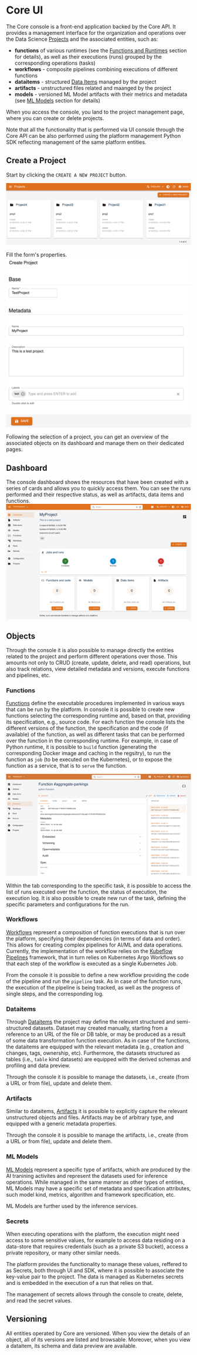 # Core UI

The Core console is a front-end application backed by the  Core API. It provides a management interface 
for the organization and operations over the Data Science [Projects](../tasks/projects.md) and the associated entities, such as:

- **functions** of various runtimes (see the [Functions and Runtimes](../tasks/functions.md) section for details), as well as their executions (runs) grouped by the corresponding operations (tasks)
- **workflows** - composite pipelines combining executions of different functions
- **dataitems** - structured [Data Items](../tasks/data.md) managed by the project
- **artifacts** - unstructured files related and maanged by the project
- **models** - versioned ML Model artifacts with their metrics and metadata (see [ML Models](../tasks/models.md) section for details)

When you access the console, you land to the project management page, where you can create or delete projects.

Note that all the functionality that is performed via UI console through the Core API can be also performed
using the platform management Python SDK reflecting management of the same platform entities.

## Create a Project

Start by clicking the `CREATE A NEW PROJECT` button.

![Project list](../images/console/project-list.png)

Fill the form's properties.
![Coder buttons](../images/console/project-form.png)

Following the selection of a project, you can get an overview of the associated objects on its dashboard and manage them on their dedicated pages.

## Dashboard

The console dashboard shows the resources that have been created with a series of cards and allows you to quickly access them. You can see the runs performed and their respective status, as well as artifacts, data items and functions.
![Coder buttons](../images/console/dashboard-prj.png)

## Objects

Through the console it is also possible to manage directly the entities related to the project and perform different operations over those. This amounts
not only to CRUD (create, update, delete, and read) operations, but also track relations, view detailed metadata and versions, execute functions and pipelines, etc. 

### Functions

[Functions](../tasks/functions.md) define the executable procedures implemented in various ways that can be run by the platform. In console it is possible to
create new functions selecting the corresponding runtime and, based on that, providing its specification, e.g., source code. For each function the console lists the different versions of the function, the specification and the code (if available) of the function, as well as different tasks that can be performed over the function in the corresponding runtime. For example, in case of Python runtime, it is possible to ``build`` function (generating the corresponding Docker image and caching in the regsitry), to run the function as ``job`` (to be executed on the Kubernetes), or to expose the function as a service, that is to ``serve`` the function. 

![Function read](../images/console/function-python-detail.png)


Within the tab corresponding to the specific task, it is possible to access the list of runs executed over the function, the status of execution, the execution log. It is also possible to create new run of the task, defining the specific parameters and configurations for the run. 

### Workflows

[Workflows](../tasks/workflows.md) represent a composition of function executions that is run over the platform, specifying their dependencies (in terms of data and order). This allows for creating complex pipelines for AI/ML and data operations. Currently, the implementation of the workflow relies on the [Kubeflow Pipelines](https://www.kubeflow.org/docs/components/pipelines/) framework, that in turn relies on Kubernetes Argo Workflows so that each step of the workflow is executed as a single Kubernetes Job. 

From the console it is possible to define a new workflow providing the code of the pipeline and run the ``pipeline`` task. As in case of the function runs, the execution of the pipeline is being tracked, as well as the progress of single steps, and the corresponding log. 

### Dataitems 

Through [Dataitems](../tasks/data.md) the project may define the relevant structured and semi-structured datasets. Dataset may created manually, starting from a reference to an URL of the file or DB table, or may be produced as a result of some data transformation function execution. As in case of the functions, the dataitems are equipped with the relevant metadata (e.g., creation and changes, tags, ownership, etc). Furthermore, the datasets structured as tables (i.e., ``table`` kind datasets) are equipped with the derived schemas and profiling and data preview.

Through the console it is possible to manage the datasets, i.e., create (from a URL or from file), update and delete them.

### Artifacts 

Similar to dataitems, [Artifacts](../tasks/data.md) it is possible to explicitly capture the relevant unstructured objects and files. Artifacts may be of arbitrary type, and equipped with a generic metadata properties.  

Through the console it is possible to manage the artifacts, i.e., create (from a URL or from file), update and delete them.

### ML Models

[ML Models](../tasks/models.md) represent a specific type of artifacts, which are produced by the AI tranining activites and represent the datasets used for inference operations. While managed in the same manner as other types of entities, ML Models may have a specific set of metadata and specification attributes, such model kind, metrics, algorithm and framework specification, etc. 

ML Models are further used by the inference services.

### Secrets

When executing operations with the platform, the execution might need access to some sensitive values, for example to access data residing on a data-store that requires credentials (such as a private S3 bucket), access a private repository, or many other similar needs.

The platform provides the functionality to manage these values, reffered to as Secrets, both through UI and SDK, where it is possible to associate the key-value pair to the project. The data is managed as Kubernetes secrets and is embedded in the execution of a run that relies on that.

The management of secrets allows through the console to create, delete, and read the secret values.

## Versioning

All entities operated by Core are versioned. When you view the details of an object, all of its versions are listed and browsable. Moreover, when you view a dataitem, its schema and data preview are available.
